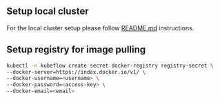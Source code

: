 ## Setup local cluster

For the local cluster setup please follow [README.md](../README.md) instructions. 

## Setup registry for image pulling

```bash
kubectl -n kubeflow create secret docker-registry registry-secret \
--docker-server=https://index.docker.io/v1/ \
--docker-username=<username> \
--docker-password=<access-key> \
--docker-email=<email>
```

